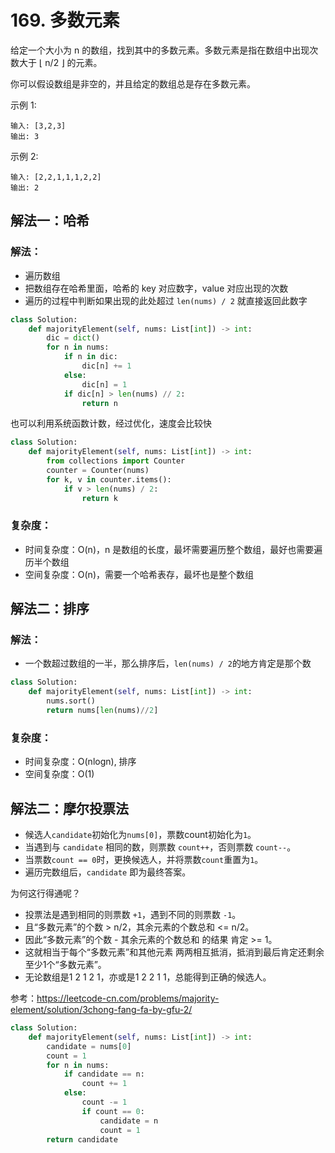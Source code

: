 # 169. 多数元素

给定一个大小为 n 的数组，找到其中的多数元素。多数元素是指在数组中出现次数大于 ⌊ n/2 ⌋ 的元素。

你可以假设数组是非空的，并且给定的数组总是存在多数元素。

 

示例 1:
```
输入: [3,2,3]
输出: 3
```
示例 2:
```
输入: [2,2,1,1,1,2,2]
输出: 2
```

## 解法一：哈希
### 解法：
- 遍历数组
- 把数组存在哈希里面，哈希的 key 对应数字，value 对应出现的次数
- 遍历的过程中判断如果出现的此处超过 `len(nums) / 2` 就直接返回此数字

```python
class Solution:
    def majorityElement(self, nums: List[int]) -> int:
        dic = dict()
        for n in nums:
            if n in dic:
                dic[n] += 1
            else:
                dic[n] = 1
            if dic[n] > len(nums) // 2:
                return n
```

也可以利用系统函数计数，经过优化，速度会比较快
```python
class Solution:
    def majorityElement(self, nums: List[int]) -> int:
        from collections import Counter
        counter = Counter(nums)
        for k, v in counter.items():
            if v > len(nums) / 2:
                return k
```

### 复杂度：
- 时间复杂度：O(n)，n 是数组的长度，最坏需要遍历整个数组，最好也需要遍历半个数组
- 空间复杂度：O(n)，需要一个哈希表存，最坏也是整个数组

## 解法二：排序
### 解法：
- 一个数超过数组的一半，那么排序后，`len(nums) / 2`的地方肯定是那个数

```python
class Solution:
    def majorityElement(self, nums: List[int]) -> int:
        nums.sort()
        return nums[len(nums)//2]
```

### 复杂度：
- 时间复杂度：O(nlogn), 排序
- 空间复杂度：O(1)

## 解法二：摩尔投票法

- 候选人`candidate`初始化为`nums[0]`，票数count初始化为`1`。
- 当遇到与 `candidate` 相同的数，则票数 `count++`，否则票数 `count--`。
- 当票数`count == 0`时，更换候选人，并将票数`count`重置为`1`。
- 遍历完数组后，`candidate` 即为最终答案。

为何这行得通呢？
- 投票法是遇到相同的则票数 `+1`，遇到不同的则票数 `-1`。
- 且“多数元素”的个数 > n/2，其余元素的个数总和 <= n/2。
- 因此“多数元素”的个数 - 其余元素的个数总和 的结果 肯定 >= 1。
- 这就相当于每个“多数元素”和其他元素 两两相互抵消，抵消到最后肯定还剩余至少1个“多数元素”。
- 无论数组是1 2 1 2 1，亦或是1 2 2 1 1，总能得到正确的候选人。

参考：https://leetcode-cn.com/problems/majority-element/solution/3chong-fang-fa-by-gfu-2/

```python
class Solution:
    def majorityElement(self, nums: List[int]) -> int:
        candidate = nums[0]
        count = 1
        for n in nums:
            if candidate == n:
                count += 1
            else:   
                count -= 1
                if count == 0:
                    candidate = n
                    count = 1
        return candidate
```
